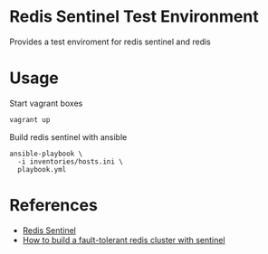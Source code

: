 # Redis Sentinel Test Environment
Provides a test enviroment for redis sentinel and redis
# Usage
Start vagrant boxes
```bash
vagrant up
```
Build redis sentinel with ansible
```
ansible-playbook \
  -i inventories/hosts.ini \
  playbook.yml
```
# References
- [Redis Sentinel](https://redis.io/topics/sentinel)
- [How to build a fault-tolerant redis cluster with sentinel](https://seanmcgary.com/posts/how-to-build-a-fault-tolerant-redis-cluster-with-sentinel)
